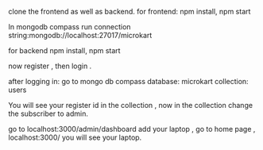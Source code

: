 
clone the frontend as well as backend.
for frontend:
npm install,
npm start



In mongodb compass 
run connection string:mongodb://localhost:27017/microkart

for backend
npm install,
npm start

now register , then login .

after logging in: go to mongo db compass 
database: microkart
collection: users

You will see your register id in the collection ,
now in the collection  change the subscriber to admin.

go to localhost:3000/admin/dashboard
add your laptop ,
go to home page , localhost:3000/
you will see your laptop.
